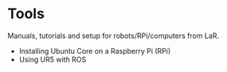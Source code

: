 # Tools
Manuals, tutorials and setup for robots/RPi/computers from LaR.

- Installing Ubuntu Core on a Raspberry Pi (RPi)
- Using UR5 with ROS
